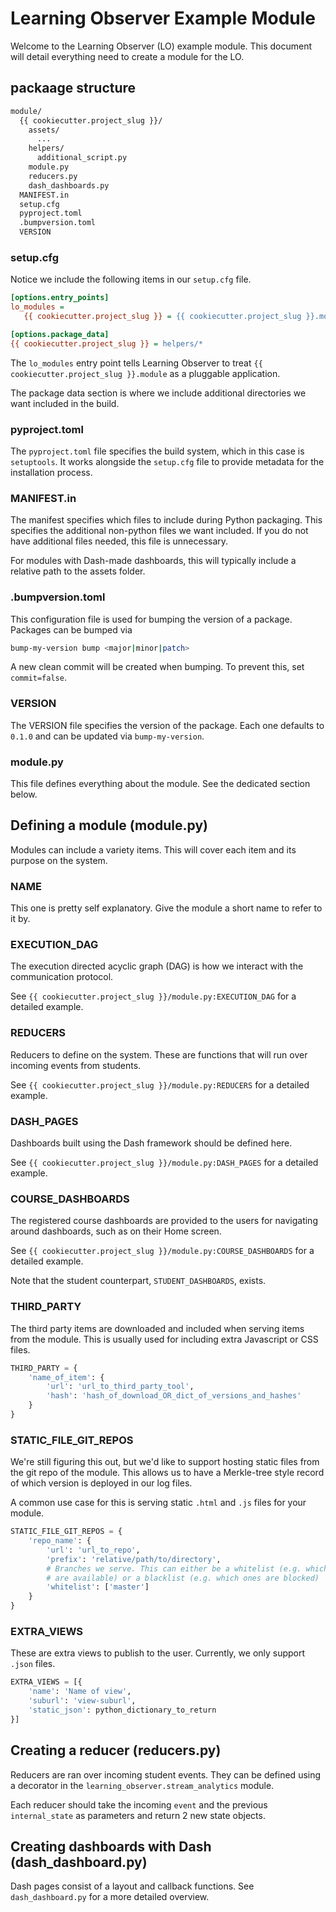 # Learning Observer Example Module

Welcome to the Learning Observer (LO) example module. This document
will detail everything need to create a module for the LO.

## packaage structure

```bash
module/
  {{ cookiecutter.project_slug }}/
    assets/
      ...
    helpers/
      additional_script.py
    module.py
    reducers.py
    dash_dashboards.py
  MANIFEST.in
  setup.cfg
  pyproject.toml
  .bumpversion.toml
  VERSION
```

### setup.cfg

Notice we include the following items in our `setup.cfg` file.

```cfg
[options.entry_points]
lo_modules =
   {{ cookiecutter.project_slug }} = {{ cookiecutter.project_slug }}.module

[options.package_data]
{{ cookiecutter.project_slug }} = helpers/*
```

The `lo_modules` entry point tells Learning Observer to treat `{{ cookiecutter.project_slug }}.module` as a pluggable application.

The package data section is where we include additional directories we want included in the build.

### pyproject.toml

The `pyproject.toml` file specifies the build system, which in this case is `setuptools`. It works alongside the `setup.cfg` file to provide metadata for the installation process.

### MANIFEST.in

The manifest specifies which files to include during Python packaging. This specifies the additional non-python files we want included. If you do not have additional files needed, this file is unnecessary.

For modules with Dash-made dashboards, this will typically include a relative path to the assets folder.

### .bumpversion.toml

This configuration file is used for bumping the version of a package. Packages can be bumped via

```bash
bump-my-version bump <major|minor|patch>
```

A new clean commit will be created when bumping. To prevent this, set `commit=false`.

### VERSION

The VERSION file specifies the version of the package. Each one defaults to `0.1.0` and can be updated via `bump-my-version`.

### module.py

This file defines everything about the module. See the dedicated section below.

## Defining a module (module.py)

Modules can include a variety items. This will cover each item and its purpose on the system.

### NAME

This one is pretty self explanatory. Give the module a short name to refer to it by.

### EXECUTION_DAG

The execution directed acyclic graph (DAG) is how we interact with the communication protocol.

See `{{ cookiecutter.project_slug }}/module.py:EXECUTION_DAG` for a detailed example.

### REDUCERS

Reducers to define on the system. These are functions that will run over incoming events from students.

See `{{ cookiecutter.project_slug }}/module.py:REDUCERS` for a detailed example.

### DASH_PAGES

Dashboards built using the Dash framework should be defined here.

See `{{ cookiecutter.project_slug }}/module.py:DASH_PAGES` for a detailed example.

### COURSE_DASHBOARDS

The registered course dashboards are provided to the users for navigating around dashboards, such as on their Home screen.

See `{{ cookiecutter.project_slug }}/module.py:COURSE_DASHBOARDS` for a detailed example.

Note that the student counterpart, `STUDENT_DASHBOARDS`, exists.

### THIRD_PARTY

The third party items are downloaded and included when serving items from the module. This is usually used for including extra Javascript or CSS files.

```python
THIRD_PARTY = {
    'name_of_item': {
        'url': 'url_to_third_party_tool',
        'hash': 'hash_of_download_OR_dict_of_versions_and_hashes'
    }
}
```

### STATIC_FILE_GIT_REPOS

We're still figuring this out, but we'd like to support hosting static files from the git repo of the module.
This allows us to have a Merkle-tree style record of which version is deployed in our log files.

A common use case for this is serving static `.html` and `.js` files for your module.

```python
STATIC_FILE_GIT_REPOS = {
    'repo_name': {
        'url': 'url_to_repo',
        'prefix': 'relative/path/to/directory',
        # Branches we serve. This can either be a whitelist (e.g. which ones
        # are available) or a blacklist (e.g. which ones are blocked)
        'whitelist': ['master']
    }
}
```

### EXTRA_VIEWS

These are extra views to publish to the user. Currently, we only support `.json` files.

```python
EXTRA_VIEWS = [{
    'name': 'Name of view',
    'suburl': 'view-suburl',
    'static_json': python_dictionary_to_return
}]
```

## Creating a reducer (reducers.py)

Reducers are ran over incoming student events. They can be defined using a decorator in the `learning_observer.stream_analytics` module.

Each reducer should take the incoming `event` and the previous `internal_state` as parameters and return 2 new state objects.

## Creating dashboards with Dash (dash_dashboard.py)

Dash pages consist of a layout and callback functions. See `dash_dashboard.py` for a more detailed overview.
